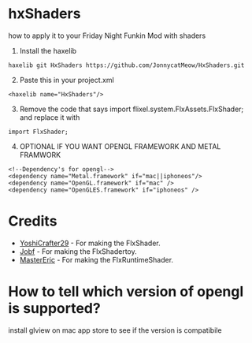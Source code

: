 #  hxShaders

how to apply it to your Friday Night Funkin Mod with shaders 

1. Install the haxelib
```
haxelib git HxShaders https://github.com/JonnycatMeow/HxShaders.git
```
2. Paste this in your project.xml 
```
<haxelib name="HxShaders"/>  
``` 
3. Remove the code that says  import flixel.system.FlxAssets.FlxShader; and replace it with 
```
import FlxShader;
``` 
4. OPTIONAL IF YOU WANT OPENGL FRAMEWORK AND METAL FRAMWORK 
``` 
<!--Dependency's for opengl--> 
<dependency name="Metal.framework" if="mac||iphoneos"/> 
<dependency name="OpenGL.framework" if="mac" />    
<dependency name="OpenGLES.framework" if="iphoneos" /> 
```

# Credits
- [YoshiCrafter29](https://github.com/YoshiCrafter29) -  For making the FlxShader.
- [Jobf](https://github.com/jobf) -  For making the FlxShadertoy.
- [MasterEric](https://github.com/MasterEric) -  For making the FlxRuntimeShader.

# How to tell which version of opengl is supported? 

install glview on mac app store to see if the version is compatibile
